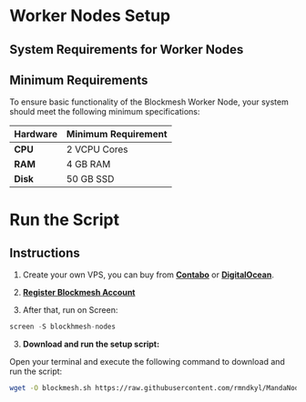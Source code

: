 
# Worker Nodes Setup

## System Requirements for Worker Nodes

## Minimum Requirements
To ensure basic functionality of the Blockmesh Worker Node, your system should meet the following minimum specifications:

| **Hardware** | **Minimum Requirement** |
|--------------|-------------------------|
| **CPU**      | 2 VCPU Cores                 |
| **RAM**      | 4 GB RAM                   |
| **Disk**     | 50 GB SSD                 |

# Run the Script
## Instructions

1. Create your own VPS, you can buy from **[Contabo](https://contabo.com/)** or **[DigitalOcean](https://m.do.co/c/5423032133fa)**.

2. **[Register Blockmesh Account](https://app.blockmesh.xyz/register?invite_code=LayerAirdrop)**

2. After that, run on Screen:
```python
screen -S blockhmesh-nodes
```
3. **Download and run the setup script:**

Open your terminal and execute the following command to download and run the script:

   ```sh
   wget -O blockmesh.sh https://raw.githubusercontent.com/rmndkyl/MandaNode/refs/heads/main/BlockMesh-Nodes/blockmesh.sh && chmod +x blockmesh.sh && sed -i 's/\r$//' blockmesh.sh && ./blockmesh.sh
   ```
